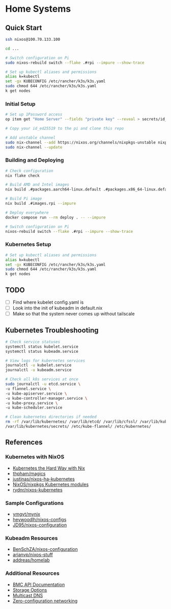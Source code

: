 # Home Systems

## Quick Start

```bash
ssh nixos@100.70.133.100

cd ...

# Switch configuration on Pi
sudo nixos-rebuild switch --flake .#rpi --impure --show-trace

# Set up kubectl aliases and permissions
alias k=kubectl
set -gx KUBECONFIG /etc/rancher/k3s/k3s.yaml
sudo chmod 644 /etc/rancher/k3s/k3s.yaml
k get nodes
```

### Initial Setup
```bash
# Set up 1Password access
op item get "Home Server" --fields "private key" --reveal > secrets/id_ed25519

# Copy your id_ed25519 to the pi and clone this repo

# Add unstable channel
sudo nix-channel --add https://nixos.org/channels/nixpkgs-unstable nixpkgs-unstable
sudo nix-channel --update
```

### Building and Deploying
```bash
# Check configuration
nix flake check

# Build AMD and Intel images
nix build .#packages.aarch64-linux.default .#packages.x86_64-linux.default --impure

# Build Pi image
nix build .#images.rpi --impure

# Deploy everywhere
docker compose run --rm deploy . -- --impure

# Switch configuration on Pi
nixos-rebuild switch --flake .#rpi --impure --show-trace 
```

### Kubernetes Setup
```bash
# Set up kubectl aliases and permissions
alias k=kubectl
set -gx KUBECONFIG /etc/rancher/k3s/k3s.yaml
sudo chmod 644 /etc/rancher/k3s/k3s.yaml
k get nodes
```

## TODO
- [ ] Find where kubelet config.yaml is
- [ ] Look into the init of kubeadm in default.nix
- [ ] Make so that the system never comes up without tailscale

## Kubernetes Troubleshooting

```bash
# Check service statuses
systemctl status kubelet.service
systemctl status kubeadm.service

# View logs for kubernetes services
journalctl -u kubelet.service
journalctl -u kubeadm.service

# Check all k8s services at once
sudo journalctl -u etcd.service \
-u flannel.service \
-u kube-apiserver.service \
-u kube-controller-manager.service \
-u kube-proxy.service \
-u kube-scheduler.service

# Clean kubernetes directories if needed
rm -rf /var/lib/kubernetes/ /var/lib/etcd/ /var/lib/cfssl/ /var/lib/kubelet/ \
/var/lib/kubernetes/secrets/ /etc/kube-flannel/ /etc/kubernetes/
```

## References

### Kubernetes with NixOS
- [Kubernetes the Hard Way with Nix](https://github.com/m1dugh/nix-cluster/tree/master)
- [thpham/magics](https://github.com/thpham/magics/blob/master/k8s-cluster/kubernetes/default.nix#L32)
- [justinas/nixos-ha-kubernetes](https://github.com/justinas/nixos-ha-kubernetes/blob/master/modules/controlplane/apiserver.nix)
- [NixOS/nixpkgs Kubernetes modules](https://github.com/NixOS/nixpkgs/blob/master/nixos/modules/services/cluster/kubernetes/apiserver.nix)
- [rydnr/nixos-kubernetes](https://github.com/rydnr/nixos-kubernetes/tree/main)

### Sample Configurations
- [ymgyt/mynix](https://github.com/ymgyt/mynix/blob/main/homeserver/modules/kubernetes/master.nix)
- [heywoodlh/nixos-configs](https://github.com/heywoodlh/nixos-configs/blob/master/nixos/roles/kubevirt-master.nix)
- [JD95/nixos-configuration](https://github.com/JD95/nixos-configuration/blob/main/containers/kube-master/flake.nix)

### Kubeadm Resources
- [BenSchZA/nixos-configuration](https://github.com/BenSchZA/nixos-configuration/blob/master/modules/kubeadm/default.nix)
- [arianvp/nixos-stuff](https://github.com/arianvp/nixos-stuff/blob/master/modules/kubeadm/kubeadm-base.nix)
- [addreas/homelab](https://github.com/addreas/homelab/tree/main)

### Additional Resources
- [BMC API Documentation](https://docs.turingpi.com/docs/turing-pi2-bmc-api#flash--firmware)
- [Storage Options](https://docs.turingpi.com/docs/turing-pi2-kubernetes-cluster-storage#option-2-the-longhorn)
- [Multicast DNS](https://en.wikipedia.org/wiki/Multicast_DNS)
- [Zero-configuration networking](https://en.wikipedia.org/wiki/Zero-configuration_networking#DNS-SD)